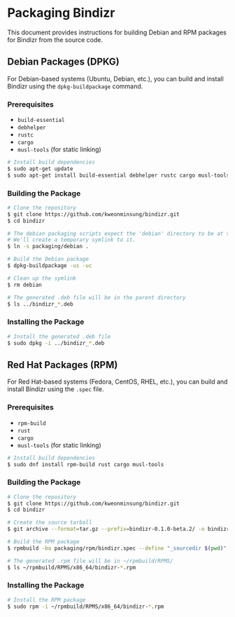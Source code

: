 # Packaging Bindizr

This document provides instructions for building Debian and RPM packages for Bindizr from the source code.

## Debian Packages (DPKG)

For Debian-based systems (Ubuntu, Debian, etc.), you can build and install Bindizr using the `dpkg-buildpackage` command.

### Prerequisites

- `build-essential`
- `debhelper`
- `rustc`
- `cargo`
- `musl-tools` (for static linking)

```bash
# Install build dependencies
$ sudo apt-get update
$ sudo apt-get install build-essential debhelper rustc cargo musl-tools
```

### Building the Package

```bash
# Clone the repository
$ git clone https://github.com/kweonminsung/bindizr.git
$ cd bindizr

# The debian packaging scripts expect the 'debian' directory to be at the root.
# We'll create a temporary symlink to it.
$ ln -s packaging/debian .

# Build the Debian package
$ dpkg-buildpackage -us -uc

# Clean up the symlink
$ rm debian

# The generated .deb file will be in the parent directory
$ ls ../bindizr_*.deb
```

### Installing the Package

```bash
# Install the generated .deb file
$ sudo dpkg -i ../bindizr_*.deb
```

## Red Hat Packages (RPM)

For Red Hat-based systems (Fedora, CentOS, RHEL, etc.), you can build and install Bindizr using the `.spec` file.

### Prerequisites

- `rpm-build`
- `rust`
- `cargo`
- `musl-tools` (for static linking)

```bash
# Install build dependencies
$ sudo dnf install rpm-build rust cargo musl-tools
```

### Building the Package

```bash
# Clone the repository
$ git clone https://github.com/kweonminsung/bindizr.git
$ cd bindizr

# Create the source tarball
$ git archive --format=tar.gz --prefix=bindizr-0.1.0-beta.2/ -o bindizr-0.1.0-beta.2.tar.gz HEAD

# Build the RPM package
$ rpmbuild -ba packaging/rpm/bindizr.spec --define "_sourcedir $(pwd)"

# The generated .rpm file will be in ~/rpmbuild/RPMS/
$ ls ~/rpmbuild/RPMS/x86_64/bindizr-*.rpm
```

### Installing the Package

```bash
# Install the RPM package
$ sudo rpm -i ~/rpmbuild/RPMS/x86_64/bindizr-*.rpm
